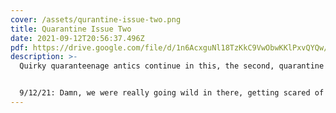 ```yaml
---
cover: /assets/qurantine-issue-two.png
title: Quarantine Issue Two
date: 2021-09-12T20:56:37.496Z
pdf: https://drive.google.com/file/d/1n6AcxguNl18TzKkC9VwObwKKlPxvQYQw/view?usp=sharing
description: >-
  Quirky quaranteenage antics continue in this, the second, quarantine issue. 


  9/12/21: Damn, we were really going wild in there, getting scared of avocados... heh heh.. not anymore, that's for sure...
---
```


